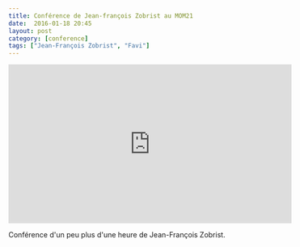```yaml
---
title: Conférence de Jean-françois Zobrist au MOM21
date:  2016-01-18 20:45
layout: post
category: [conference]
tags: ["Jean-François Zobrist", "Favi"]
---
```


<iframe width="560" height="315" src="https://www.youtube.com/embed/KXIy_qlmq1Q" frameborder="0" allowfullscreen></iframe>

Conférence d'un peu plus d'une heure de Jean-François Zobrist.
